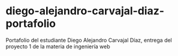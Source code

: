 # diego-alejandro-carvajal-diaz-portafolio
Portafolio del estudiante Diego Alejandro Carvajal Díaz, entrega del proyecto 1 de la materia de ingeniería web

